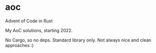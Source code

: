 # aoc
Advent of Code in Rust

My AoC solutions, starting 2022.

No Cargo, so no deps. Standard library only.
Not always nice and clean approaches :)
